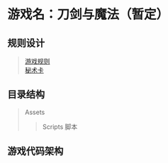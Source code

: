 # 游戏名：刀剑与魔法（暂定）
## 规则设计
>[游戏规则](https://github.com/BATTLEHAWK00/MyFirstGame/blob/master/GameRules.md)<br>
>[秘术卡](https://github.com/BATTLEHAWK00/MyFirstGame/blob/master/Cards.md)
## 目录结构
>Assets
>>Scripts 脚本
## 游戏代码架构
